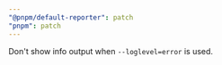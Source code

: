```yaml
---
"@pnpm/default-reporter": patch
"pnpm": patch
---
```


Don't show info output when `--loglevel=error` is used.
